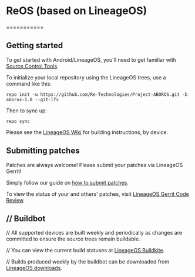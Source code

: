 # ReOS (based on LineageOS)
===========

Getting started
---------------

To get started with Android/LineageOS, you'll need to get familiar with [Source Control Tools](https://source.android.com/setup/develop).

To initialize your local repository using the LineageOS trees, use a command like this:
```
repo init -u https://github.com/Re-Technologies/Project-ABOROS.git -b aboros-1.0 --git-lfs
```
Then to sync up:
```
repo sync
```
Please see the [LineageOS Wiki](https://wiki.lineageos.org/) for building instructions, by device.


Submitting patches
------------------
Patches are always welcome! Please submit your patches via LineageOS Gerrit!

Simply follow our guide on [how to submit patches](https://wiki.lineageos.org/submitting-patch-howto.html).

To view the status of your and others' patches, visit [LineageOS Gerrit Code Review](https://review.lineageos.org/).


// Buildbot
--------

// All supported devices are built weekly and periodically as changes are committed to ensure the source trees remain buildable.

// You can view the current build statuses at [LineageOS Buildkite](https://buildkite.com/lineageos).

// Builds produced weekly by the buildbot can be downloaded from [LineageOS downloads](https://download.lineageos.org/).
